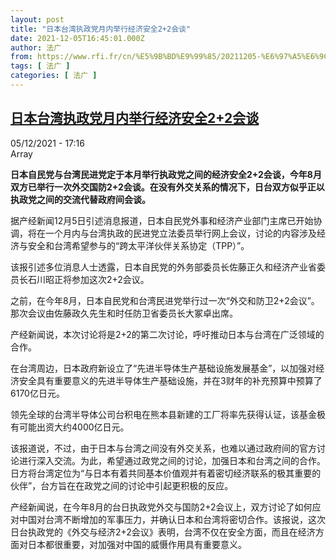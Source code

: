 ```yaml
---
layout: post
title: "日本台湾执政党月内举行经济安全2+2会谈"
date: 2021-12-05T16:45:01.000Z
author: 法广
from: https://www.rfi.fr/cn/%E5%9B%BD%E9%99%85/20211205-%E6%97%A5%E6%9C%AC%E5%8F%B0%E6%B9%BE%E6%89%A7%E6%94%BF%E5%85%9A%E6%9C%88%E5%86%85%E4%B8%BE%E8%A1%8C%E7%BB%8F%E6%B5%8E%E5%AE%89%E5%85%A82-2%E4%BC%9A%E8%B0%88
tags: [ 法广 ]
categories: [ 法广 ]
---
```

<!--1638722701000-->
[日本台湾执政党月内举行经济安全2+2会谈](https://www.rfi.fr/cn/%E5%9B%BD%E9%99%85/20211205-%E6%97%A5%E6%9C%AC%E5%8F%B0%E6%B9%BE%E6%89%A7%E6%94%BF%E5%85%9A%E6%9C%88%E5%86%85%E4%B8%BE%E8%A1%8C%E7%BB%8F%E6%B5%8E%E5%AE%89%E5%85%A82-2%E4%BC%9A%E8%B0%88)
------

<div>
<div>05/12/2021 - 17:16</div>Array<p><strong>                    日本自民党与台湾民进党定于本月举行执政党之间的经济安全2+2会谈，今年8月双方已举行一次外交国防2+2会谈。在没有外交关系的情况下，日台双方似乎正以执政党之间的交流代替政府间会谈。                </strong></p><div >                    <p>据产经新闻12月5日引述消息报道，日本自民党外事和经济产业部门主席已开始协调，将在一个月内与台湾执政的民进党立法委员举行网上会议，讨论的内容涉及经济与安全和台湾希望参与的“跨太平洋伙伴关系协定（TPP）”。</p><p>该报引述多位消息人士透露，日本自民党的外务部委员长佐藤正久和经济产业省委员长石川昭正将参加这次2+2会议。</p><p>之前，在今年8月，日本自民党和台湾民进党举行过一次“外交和防卫2+2会议”。那次会议由佐藤政久先生和时任防卫省委员长大冢卓出席。</p><p>产经新闻说，本次讨论将是2+2的第二次讨论，呼吁推动日本与台湾在广泛领域的合作。</p><p>在台湾周边，日本政府新设立了“先进半导体生产基础设施发展基金”，以加强对经济安全具有重要意义的先进半导体生产基础设施，并在3财年的补充预算中预算了6170亿日元。</p><p>领先全球的台湾半导体公司台积电在熊本县新建的工厂将率先获得认证，该基金极有可能出资大约4000亿日元。</p><p>该报道说，不过，由于日本与台湾之间没有外交关系，也难以通过政府间的官方讨论进行深入交流。为此，希望通过政党之间的讨论，加强日本和台湾之间的合作。日方将台湾定位为“与日本有着共同基本价值观并有着密切经济联系的极其重要的伙伴”，台方旨在在政党之间的讨论中引起更积极的反应。</p><p>产经新闻说，在今年8月的台日执政党外交与国防2+2会议上，双方讨论了如何应对中国对台湾不断增加的军事压力，并确认日本和台湾将密切合作。该报说，这次日台执政党的《外交与经济2+2会议》表明，台湾不仅在安全方面，而且在经济方面对日本都很重要，对加强对中国的威慑作用具有重要意义。</p>                                            <div data-selfpromo-newsletter>    </div>    <div data-selfpromo-app>    </div>                </div>
</div>

